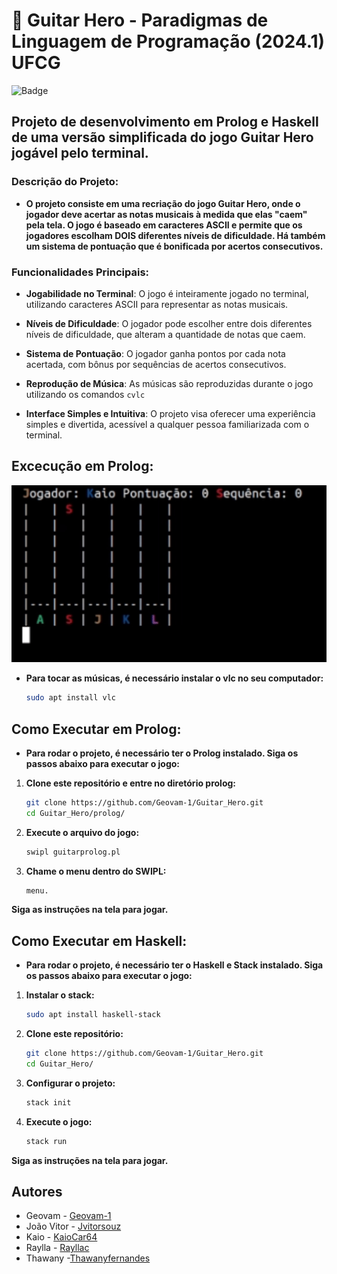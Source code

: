 # 🎸 Guitar Hero - Paradigmas de Linguagem de Programação (2024.1) UFCG

![Badge](https://img.shields.io/badge/Status:-Conclu%C3%ADdo-brightgreen)

## **Projeto de desenvolvimento em Prolog e Haskell de uma versão simplificada do jogo Guitar Hero jogável pelo terminal.**

### Descrição do Projeto:

- **O projeto consiste em uma recriação do jogo Guitar Hero, onde o jogador deve acertar as notas musicais à medida que elas "caem" pela tela. O jogo é baseado em caracteres ASCII e permite que os jogadores escolham DOIS diferentes níveis de dificuldade. Há também um sistema de pontuação que é bonificada por acertos consecutivos.**

### Funcionalidades Principais:

- **Jogabilidade no Terminal**: O jogo é inteiramente jogado no terminal, utilizando caracteres ASCII para representar as notas musicais.
- **Níveis de Dificuldade**: O jogador pode escolher entre dois diferentes níveis de dificuldade, que alteram a quantidade de notas que caem.
- **Sistema de Pontuação**: O jogador ganha pontos por cada nota acertada, com bônus por sequências de acertos consecutivos.
- **Reprodução de Música**: As músicas são reproduzidas durante o jogo utilizando os comandos `cvlc`
  
- **Interface Simples e Intuitiva**: O projeto visa oferecer uma experiência simples e divertida, acessível a qualquer pessoa familiarizada com o terminal.

## Excecução em Prolog:
![Guitar Hero Gameplay](./a.gif)

- **Para tocar as músicas, é necessário instalar o vlc no seu computador:**

  ```bash
  sudo apt install vlc
  ```
    
## Como Executar em Prolog:

- **Para rodar o projeto, é necessário ter o Prolog instalado. Siga os passos abaixo para executar o jogo:**

1. **Clone este repositório e entre no diretório prolog:**
    
    ```bash
    git clone https://github.com/Geovam-1/Guitar_Hero.git
    cd Guitar_Hero/prolog/
    ```
2. **Execute o arquivo do jogo:**

   ```bash
   swipl guitarprolog.pl
   ```
3. **Chame o menu dentro do SWIPL:**

   ```bash
   menu.
   ```
**Siga as instruções na tela para jogar.**

## Como Executar em Haskell:

- **Para rodar o projeto, é necessário ter o Haskell e Stack instalado. Siga os passos abaixo para executar o jogo:**

1. **Instalar o stack:**

   ```bash
   sudo apt install haskell-stack
   ```

2. **Clone este repositório:**
    
    ```bash
    git clone https://github.com/Geovam-1/Guitar_Hero.git
    cd Guitar_Hero/
    ```
    
3. **Configurar o projeto:**
  
    ```bash
    stack init
    ```
4. **Execute o jogo:**
    
    ```bash
    stack run
    ```
          
**Siga as instruções na tela para jogar.**

## **Autores**

- Geovam - [Geovam-1](https://github.com/Geovam-1)
- João Vitor - [Jvitorsouz](https://github.com/Jvitorsouz)
- Kaio - [KaioCar64](https://github.com/KaioCar64)
- Raylla - [Rayllac](https://github.com/Rayllac)
- Thawany -[Thawanyfernandes](https://github.com/Thawanyfernandes)
